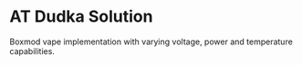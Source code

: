 # AT Dudka Solution

Boxmod vape implementation with varying voltage, power and temperature capabilities.